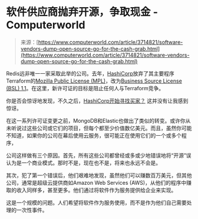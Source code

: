 <!--yml

category: 未分类

date: 2024-05-29 12:46:56

-->

# 软件供应商抛弃开源，争取现金 - Computerworld

> 来源：[https://www.computerworld.com/article/3714821/software-vendors-dump-open-source-go-for-the-cash-grab.html](https://www.computerworld.com/article/3714821/software-vendors-dump-open-source-go-for-the-cash-grab.html)

Redis远非唯一一家采取此举的公司。去年，[HashiCorp](https://www.hashicorp.com/)放弃了其主要程序Terraform的[Mozilla Public License (MPL)](https://www.mozilla.org/en-US/MPL/)，改为[Business Source License (BSL) 1.1](https://www.hashicorp.com/bsl)。在这里，新许可证的目标是阻止任何人与Terraform竞争。

你是否会惊讶地发现，不久之后，[HashiCorp开始寻找买家？](https://www.bloomberg.com/news/articles/2024-03-15/software-company-hashicorp-is-said-to-weigh-potential-sale?sref=y7UfZ5i4) 这并没有让我感到惊讶。

在这一系列许可证变更之前，MongoDB和Elastic也做出了类似的转变。或许你从未听说过这些公司或它们的项目，但每个都至少价值数亿美元。而且，虽然你可能不知道，如果你的公司在幕后使用云服务，很可能正在使用它们的一个或多个程序，

公司这样做有三个原因。首先，所有这些公司都曾经或多或少地错误地将“开源”误认为是一个商业模式。那时不是，现在也不是，将来也永远不会是。

其次，犯了第一个错误后，他们艰难地发现，虽然他们可以赚数百万美元，但其他公司，通常是超级云提供商如Amazon Web Services (AWS)，从他们的程序中赚取的收入同样多，甚至更多。他们通过将软件作为服务提供给企业来实现。

这是一个规模的问题。人们希望将软件作为服务使用，而不是作为他们自己需要处理的一次性事件。
